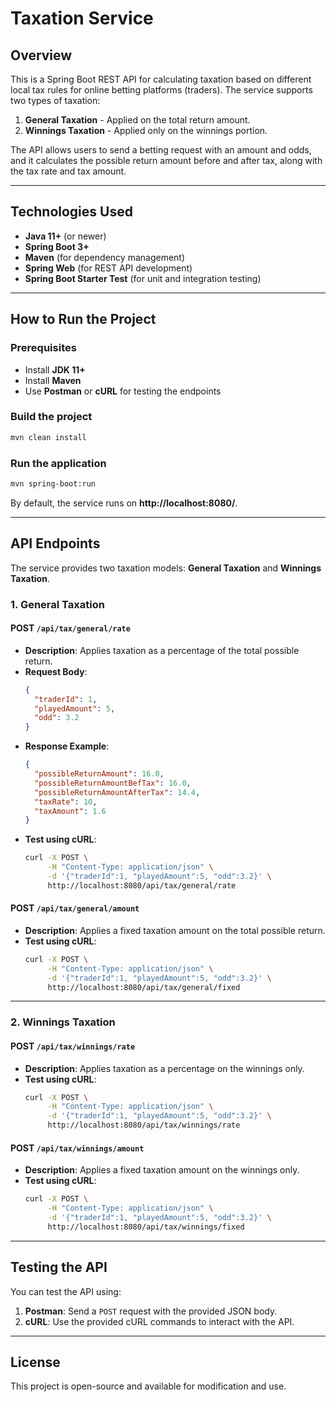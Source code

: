 # Taxation Service

## Overview
This is a Spring Boot REST API for calculating taxation based on different local tax rules for online betting platforms (traders). The service supports two types of taxation:

1. **General Taxation** - Applied on the total return amount.
2. **Winnings Taxation** - Applied only on the winnings portion.

The API allows users to send a betting request with an amount and odds, and it calculates the possible return amount before and after tax, along with the tax rate and tax amount.

---

## Technologies Used
- **Java 11+** (or newer)
- **Spring Boot 3+**
- **Maven** (for dependency management)
- **Spring Web** (for REST API development)
- **Spring Boot Starter Test** (for unit and integration testing)


---

## How to Run the Project
### Prerequisites
- Install **JDK 11+**
- Install **Maven**
- Use **Postman** or **cURL** for testing the endpoints

### Build the project
```sh
mvn clean install
```

### Run the application
```sh
mvn spring-boot:run
```

By default, the service runs on **http://localhost:8080/**.

---

## API Endpoints
The service provides two taxation models: **General Taxation** and **Winnings Taxation**.

### 1. General Taxation
#### POST `/api/tax/general/rate`
- **Description**: Applies taxation as a percentage of the total possible return.
- **Request Body**:
    ```json
    {
      "traderId": 1,
      "playedAmount": 5,
      "odd": 3.2
    }
    ```
- **Response Example**:
    ```json
    {
      "possibleReturnAmount": 16.0,
      "possibleReturnAmountBefTax": 16.0,
      "possibleReturnAmountAfterTax": 14.4,
      "taxRate": 10,
      "taxAmount": 1.6
    }
    ```
- **Test using cURL**:
    ```sh
    curl -X POST \
         -H "Content-Type: application/json" \
         -d '{"traderId":1, "playedAmount":5, "odd":3.2}' \
         http://localhost:8080/api/tax/general/rate
    ```

#### POST `/api/tax/general/amount`
- **Description**: Applies a fixed taxation amount on the total possible return.
- **Test using cURL**:
    ```sh
    curl -X POST \
         -H "Content-Type: application/json" \
         -d '{"traderId":1, "playedAmount":5, "odd":3.2}' \
         http://localhost:8080/api/tax/general/fixed
    ```

---

### 2. Winnings Taxation
#### POST `/api/tax/winnings/rate`
- **Description**: Applies taxation as a percentage on the winnings only.
- **Test using cURL**:
    ```sh
    curl -X POST \
         -H "Content-Type: application/json" \
         -d '{"traderId":1, "playedAmount":5, "odd":3.2}' \
         http://localhost:8080/api/tax/winnings/rate
    ```

#### POST `/api/tax/winnings/amount`
- **Description**: Applies a fixed taxation amount on the winnings only.
- **Test using cURL**:
    ```sh
    curl -X POST \
         -H "Content-Type: application/json" \
         -d '{"traderId":1, "playedAmount":5, "odd":3.2}' \
         http://localhost:8080/api/tax/winnings/fixed
    ```

---

## Testing the API
You can test the API using:
1. **Postman**: Send a `POST` request with the provided JSON body.
2. **cURL**: Use the provided cURL commands to interact with the API.


---

## License
This project is open-source and available for modification and use.

